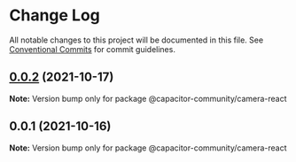 # Change Log

All notable changes to this project will be documented in this file.
See [Conventional Commits](https://conventionalcommits.org) for commit guidelines.

## [0.0.2](https://github.com/capacitor-community/react-hooks/compare/@capacitor-community/camera-react@0.0.1...@capacitor-community/camera-react@0.0.2) (2021-10-17)

**Note:** Version bump only for package @capacitor-community/camera-react





## 0.0.1 (2021-10-16)

**Note:** Version bump only for package @capacitor-community/camera-react
